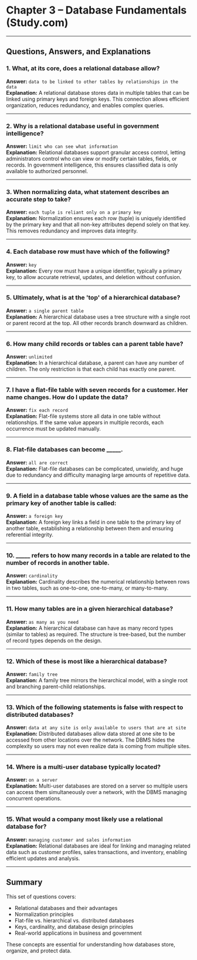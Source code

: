 # Chapter 3 – Database Fundamentals (Study.com)

---

## Questions, Answers, and Explanations

### 1. What, at its core, does a relational database allow?
**Answer:** `data to be linked to other tables by relationships in the data`  
**Explanation:** A relational database stores data in multiple tables that can be linked using primary keys and foreign keys. This connection allows efficient organization, reduces redundancy, and enables complex queries.

---

### 2. Why is a relational database useful in government intelligence?
**Answer:** `limit who can see what information`  
**Explanation:** Relational databases support granular access control, letting administrators control who can view or modify certain tables, fields, or records. In government intelligence, this ensures classified data is only available to authorized personnel.

---

### 3. When normalizing data, what statement describes an accurate step to take?
**Answer:** `each tuple is reliant only on a primary key`  
**Explanation:** Normalization ensures each row (tuple) is uniquely identified by the primary key and that all non-key attributes depend solely on that key. This removes redundancy and improves data integrity.

---

### 4. Each database row must have which of the following?
**Answer:** `key`  
**Explanation:** Every row must have a unique identifier, typically a primary key, to allow accurate retrieval, updates, and deletion without confusion.

---

### 5. Ultimately, what is at the 'top' of a hierarchical database?
**Answer:** `a single parent table`  
**Explanation:** A hierarchical database uses a tree structure with a single root or parent record at the top. All other records branch downward as children.

---

### 6. How many child records or tables can a parent table have?
**Answer:** `unlimited`  
**Explanation:** In a hierarchical database, a parent can have any number of children. The only restriction is that each child has exactly one parent.

---

### 7. I have a flat-file table with seven records for a customer. Her name changes. How do I update the data?
**Answer:** `fix each record`  
**Explanation:** Flat-file systems store all data in one table without relationships. If the same value appears in multiple records, each occurrence must be updated manually.

---

### 8. Flat-file databases can become _____.
**Answer:** `all are correct`  
**Explanation:** Flat-file databases can be complicated, unwieldy, and huge due to redundancy and difficulty managing large amounts of repetitive data.

---

### 9. A field in a database table whose values are the same as the primary key of another table is called:
**Answer:** `a foreign key`  
**Explanation:** A foreign key links a field in one table to the primary key of another table, establishing a relationship between them and ensuring referential integrity.

---

### 10. _____ refers to how many records in a table are related to the number of records in another table.
**Answer:** `cardinality`  
**Explanation:** Cardinality describes the numerical relationship between rows in two tables, such as one-to-one, one-to-many, or many-to-many.

---

### 11. How many tables are in a given hierarchical database?
**Answer:** `as many as you need`  
**Explanation:** A hierarchical database can have as many record types (similar to tables) as required. The structure is tree-based, but the number of record types depends on the design.

---

### 12. Which of these is most like a hierarchical database?
**Answer:** `family tree`  
**Explanation:** A family tree mirrors the hierarchical model, with a single root and branching parent-child relationships.

---

### 13. Which of the following statements is false with respect to distributed databases?
**Answer:** `data at any site is only available to users that are at site`  
**Explanation:** Distributed databases allow data stored at one site to be accessed from other locations over the network. The DBMS hides the complexity so users may not even realize data is coming from multiple sites.

---

### 14. Where is a multi-user database typically located?
**Answer:** `on a server`  
**Explanation:** Multi-user databases are stored on a server so multiple users can access them simultaneously over a network, with the DBMS managing concurrent operations.

---

### 15. What would a company most likely use a relational database for?
**Answer:** `managing customer and sales information`  
**Explanation:** Relational databases are ideal for linking and managing related data such as customer profiles, sales transactions, and inventory, enabling efficient updates and analysis.

---

## Summary
This set of questions covers:
- Relational databases and their advantages  
- Normalization principles  
- Flat-file vs. hierarchical vs. distributed databases  
- Keys, cardinality, and database design principles  
- Real-world applications in business and government  

These concepts are essential for understanding how databases store, organize, and protect data.

